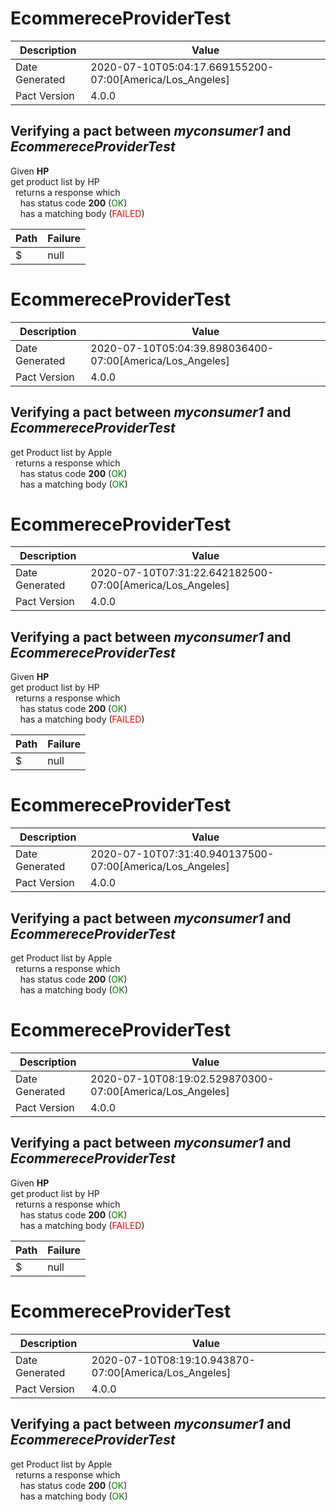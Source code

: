 # EcommereceProviderTest

| Description    | Value |
| -------------- | ----- |
| Date Generated | 2020-07-10T05:04:17.669155200-07:00[America/Los_Angeles] |
| Pact Version   | 4.0.0 |
## Verifying a pact between _myconsumer1_ and _EcommereceProviderTest_

Given **HP**  
get product list by HP  
&nbsp;&nbsp;returns a response which  
&nbsp;&nbsp;&nbsp;&nbsp;has status code **200** (<span style='color:green'>OK</span>)  
&nbsp;&nbsp;&nbsp;&nbsp;has a matching body (<span style='color:red'>FAILED</span>)  

| Path | Failure |
| ---- | ------- |
|$|null|

# EcommereceProviderTest

| Description    | Value |
| -------------- | ----- |
| Date Generated | 2020-07-10T05:04:39.898036400-07:00[America/Los_Angeles] |
| Pact Version   | 4.0.0 |
## Verifying a pact between _myconsumer1_ and _EcommereceProviderTest_

get Product list by Apple  
&nbsp;&nbsp;returns a response which  
&nbsp;&nbsp;&nbsp;&nbsp;has status code **200** (<span style='color:green'>OK</span>)  
&nbsp;&nbsp;&nbsp;&nbsp;has a matching body (<span style='color:green'>OK</span>)  
# EcommereceProviderTest

| Description    | Value |
| -------------- | ----- |
| Date Generated | 2020-07-10T07:31:22.642182500-07:00[America/Los_Angeles] |
| Pact Version   | 4.0.0 |
## Verifying a pact between _myconsumer1_ and _EcommereceProviderTest_

Given **HP**  
get product list by HP  
&nbsp;&nbsp;returns a response which  
&nbsp;&nbsp;&nbsp;&nbsp;has status code **200** (<span style='color:green'>OK</span>)  
&nbsp;&nbsp;&nbsp;&nbsp;has a matching body (<span style='color:red'>FAILED</span>)  

| Path | Failure |
| ---- | ------- |
|$|null|

# EcommereceProviderTest

| Description    | Value |
| -------------- | ----- |
| Date Generated | 2020-07-10T07:31:40.940137500-07:00[America/Los_Angeles] |
| Pact Version   | 4.0.0 |
## Verifying a pact between _myconsumer1_ and _EcommereceProviderTest_

get Product list by Apple  
&nbsp;&nbsp;returns a response which  
&nbsp;&nbsp;&nbsp;&nbsp;has status code **200** (<span style='color:green'>OK</span>)  
&nbsp;&nbsp;&nbsp;&nbsp;has a matching body (<span style='color:green'>OK</span>)  
# EcommereceProviderTest

| Description    | Value |
| -------------- | ----- |
| Date Generated | 2020-07-10T08:19:02.529870300-07:00[America/Los_Angeles] |
| Pact Version   | 4.0.0 |
## Verifying a pact between _myconsumer1_ and _EcommereceProviderTest_

Given **HP**  
get product list by HP  
&nbsp;&nbsp;returns a response which  
&nbsp;&nbsp;&nbsp;&nbsp;has status code **200** (<span style='color:green'>OK</span>)  
&nbsp;&nbsp;&nbsp;&nbsp;has a matching body (<span style='color:red'>FAILED</span>)  

| Path | Failure |
| ---- | ------- |
|$|null|

# EcommereceProviderTest

| Description    | Value |
| -------------- | ----- |
| Date Generated | 2020-07-10T08:19:10.943870-07:00[America/Los_Angeles] |
| Pact Version   | 4.0.0 |
## Verifying a pact between _myconsumer1_ and _EcommereceProviderTest_

get Product list by Apple  
&nbsp;&nbsp;returns a response which  
&nbsp;&nbsp;&nbsp;&nbsp;has status code **200** (<span style='color:green'>OK</span>)  
&nbsp;&nbsp;&nbsp;&nbsp;has a matching body (<span style='color:green'>OK</span>)  
